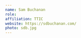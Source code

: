 ```yaml
---
name: Sam Buchanan
role: 
affiliation: TTIC
website: https://sdbuchanan.com/
photo: sdb.jpg
---
```

